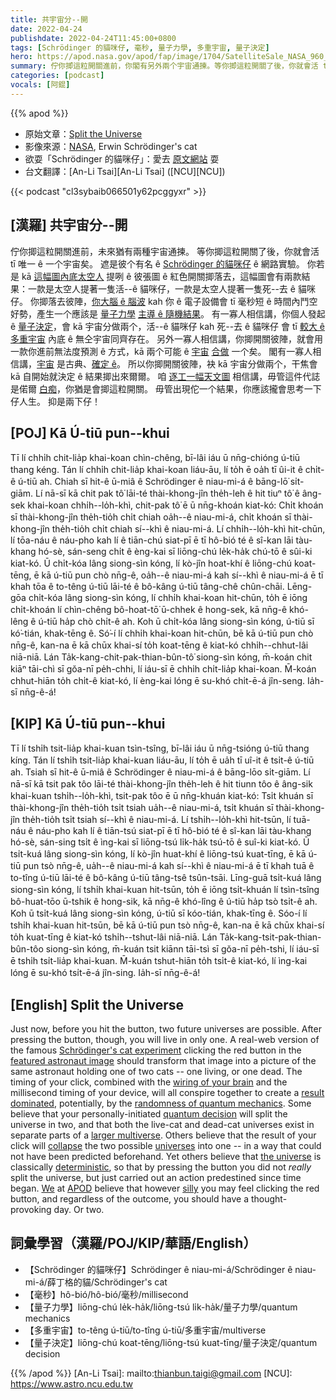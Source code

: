 ```yaml
---
title: 共宇宙分--開
date: 2022-04-24
publishdate: 2022-04-24T11:45:00+0800
tags: [Schrödinger 的貓咪仔, 毫秒, 量子力學, 多重宇宙, 量子決定]
hero: https://apod.nasa.gov/apod/fap/image/1704/SatelliteSale_NASA_960_split3.jpg
summary: 佇你揤這粒開關進前，你閣有另外兩个宇宙通揀。等你揤這粒開關了後，你就會活 tī 唯一 ê 一个宇宙矣。
categories: [podcast]
vocals: [阿錕]
---
```


{{% apod %}}

- 原始文章：[Split the Universe](https://apod.nasa.gov/apod/ap220424.html)
- 影像來源：[NASA](https://www.nasa.gov/), Erwin Schrödinger's cat
- 欲耍「Schrödinger 的貓咪仔」：愛去 [原文網站](https://apod.nasa.gov/apod/ap220424.html) 耍
- 台文翻譯：[An-Li Tsai][An-Li Tsai] ([NCU][NCU])

{{< podcast "cl3sybaib066501y62pcggyxr" >}}

## [漢羅] 共宇宙分--開
佇你揤這粒開關進前，未來猶有兩種宇宙通揀。
等你揤這粒開關了後，你就會活 tī 唯一 ê 一个宇宙矣。
遮是彼个有名 ê [Schrödinger 的貓咪仔][Schrödinger's cat experiment] ê 網路實驗。
你若是 kā [這幅圖內底太空人][featured astronaut image] 提咧 ê 彼張圖 ê 紅色開關揤落去，這幅圖會有兩款結果：一款是太空人提著一隻活--ê 貓咪仔，一款是太空人提著一隻死--去 ê 貓咪仔。
你揤落去彼陣，[你大腦 ê 腦波][wiring of your brain] kah 你 ê 電子設備會 tī 毫秒短 ê 時間內鬥空好勢，產生一个應該是 [量子力學][randomness of quantum mechanics] [主導 ê 隨機結果][result dominated]。
有一寡人相信講，你個人發起 ê [量子決定][quantum decision]，會 kā 宇宙分做兩个，活--ê 貓咪仔 kah 死--去 ê 貓咪仔 會 tī [較大 ê 多重宇宙][larger multiverse] 內底 ê 無仝宇宙同齊存在。
另外一寡人相信講，你揤開關彼陣，就會用一款你進前無法度預測 ê 方式，kā 兩个可能 ê [宇宙][universes] [合做][collapse] 一个矣。
閣有一寡人相信講，[宇宙][the universe t] 是古典、[確定 ê][deterministic]。
所以你揤開關彼陣，袂 kā 宇宙分做兩个，干焦會 kā 自開始就決定 ê 結果揤出來爾爾。
咱 [逐工一幅天文圖][APOD] 相信講，毋管這件代誌是偌爾 [白痴][silly]，你猶是會揤這粒開關。
毋管出現佗一个結果，你應該攏會思考一下仔人生。
抑是兩下仔！

## [POJ] Kā Ú-tiū pun--khui
Tī lí chhi̍h chit-lia̍p khai-koan chìn-chêng, bī-lâi iáu ū nn̄g-chióng ú-tiū thang kéng.
Tán lí chhi̍h chit-lia̍p khai-koan liáu-āu, lí to̍h ē oa̍h tī ûi-it ê chi̍t-ê ú-tiū ah.
Chiah sī hit-ê ū-miâ ê Schrödinger ê niau-mi-á ê bāng-lō͘ si̍t-giām.
Lí nā-sī kā chit pak tô͘ lāi-té thài-khong-jîn the̍h-leh ê hit tiuⁿ tô͘ ê âng-sek khai-koan chhi̍h--lo̍h-khì, chit-pak tô͘ ē ū nn̄g-khoán kiat-kó:
Chi̍t khoán sī thài-khong-jîn the̍h-tio̍h chi̍t chiah oa̍h--ê niau-mi-á, chi̍t khoán sī thài-khong-jîn the̍h-tio̍h chi̍t chiah sí--khì ê niau-mi-á.
Lí chhi̍h--lo̍h-khì hit-chūn, lí tōa-náu ê náu-pho kah lí ê tiān-chú siat-pī ē tī hô-bió té ê sî-kan lāi tàu-khang hó-sè, sán-seng chi̍t ê èng-kai sī liōng-chú le̍k-ha̍k chú-tō ê sûi-ki kiat-kó.
Ū chi̍t-kóa lâng siong-sìn kóng, lí kò-jîn hoat-khí ê liōng-chú koat-tēng, ē kā ú-tiū pun chò nn̄g-ê, oa̍h--ê niau-mi-á kah sí--khì ê niau-mi-á ē tī khah tōa ê to-têng ú-tiū lāi-té ê bô-kâng ú-tiū tâng-chê chûn-chāi.
Lēng-gōa chi̍t-kóa lâng siong-sìn kóng, lí chhi̍h khai-koan hit-chūn, to̍h ē iōng chi̍t-khoán lí chìn-chêng bô-hoat-tō͘ ū-chhek ê hong-sek, kā nn̄g-ê khó-lêng ê ú-tiū ha̍p chò chi̍t-ê ah.
Koh ū chi̍t-kóa lâng siong-sìn kóng, ú-tiū sī kó͘-tián, khak-tēng ê.
Só͘-í lí chhi̍h khai-koan hit-chūn, bē kā ú-tiū pun chò nn̄g-ê, kan-na ē kā chūx khai-sí to̍h koat-tēng ê kiat-kó chhi̍h--chhut-lâi niā-niā.
Lán Ta̍k-kang-chit-pak-thian-bûn-tô͘ siong-sìn kóng, m̄-koán chit kiāⁿ tāi-chì sī gŏa-nī pe̍h-chhi, lí iáu-sī ē chhi̍h chi̍t-lia̍p khai-koan.
M̄-koán chhut-hiān to̍h chi̍t-ê kiat-kó, lí èng-kai lóng ē su-khó chi̍t-ē-á jîn-seng.
Ia̍h-sī nn̄g-ê-á!

## [KIP] Kā Ú-tiū pun--khui
Tī lí tshi̍h tsit-lia̍p khai-kuan tsìn-tsîng, bī-lâi iáu ū nn̄g-tsióng ú-tiū thang kíng.
Tán lí tshi̍h tsit-lia̍p khai-kuan liáu-āu, lí to̍h ē ua̍h tī uî-it ê tsi̍t-ê ú-tiū ah.
Tsiah sī hit-ê ū-miâ ê Schrödinger ê niau-mi-á ê bāng-lōo si̍t-giām.
Lí nā-sī kā tsit pak tôo lāi-té thài-khong-jîn the̍h-leh ê hit tiunn tôo ê âng-sik khai-kuan tshi̍h--lo̍h-khì, tsit-pak tôo ē ū nn̄g-khuán kiat-kó:
Tsi̍t khuán sī thài-khong-jîn the̍h-tio̍h tsi̍t tsiah ua̍h--ê niau-mi-á, tsi̍t khuán sī thài-khong-jîn the̍h-tio̍h tsi̍t tsiah sí--khì ê niau-mi-á.
Lí tshi̍h--lo̍h-khì hit-tsūn, lí tuā-náu ê náu-pho kah lí ê tiān-tsú siat-pī ē tī hô-bió té ê sî-kan lāi tàu-khang hó-sè, sán-sing tsi̍t ê ìng-kai sī liōng-tsú li̍k-ha̍k tsú-tō ê suî-ki kiat-kó.
Ū tsi̍t-kuá lâng siong-sìn kóng, lí kò-jîn huat-khí ê liōng-tsú kuat-tīng, ē kā ú-tiū pun tsò nn̄g-ê, ua̍h--ê niau-mi-á kah sí--khì ê niau-mi-á ē tī khah tuā ê to-tîng ú-tiū lāi-té ê bô-kâng ú-tiū tâng-tsê tsûn-tsāi.
Līng-guā tsi̍t-kuá lâng siong-sìn kóng, lí tshi̍h khai-kuan hit-tsūn, to̍h ē iōng tsi̍t-khuán lí tsìn-tsîng bô-huat-tōo ū-tshik ê hong-sik, kā nn̄g-ê khó-lîng ê ú-tiū ha̍p tsò tsi̍t-ê ah.
Koh ū tsi̍t-kuá lâng siong-sìn kóng, ú-tiū sī kóo-tián, khak-tīng ê.
Sóo-í lí tshi̍h khai-kuan hit-tsūn, bē kā ú-tiū pun tsò nn̄g-ê, kan-na ē kā chūx khai-sí to̍h kuat-tīng ê kiat-kó tshi̍h--tshut-lâi niā-niā.
Lán Ta̍k-kang-tsit-pak-thian-bûn-tôo siong-sìn kóng, m̄-kuán tsit kiānn tāi-tsì sī gŏa-nī pe̍h-tshi, lí iáu-sī ē tshi̍h tsi̍t-lia̍p khai-kuan.
M̄-kuán tshut-hiān to̍h tsi̍t-ê kiat-kó, lí ìng-kai lóng ē su-khó tsi̍t-ē-á jîn-sing.
Ia̍h-sī nn̄g-ê-á!

## [English] Split the Universe
Just now, before you hit the button, two future universes are possible.
After pressing the button, though, you will live in only one.
A real-web version of the famous [Schrödinger's cat experiment][Schrödinger's cat experiment] clicking the red button in the [featured astronaut image][featured astronaut image] should transform that image into a picture of the same astronaut holding one of two cats -- one living, or one dead.
The timing of your click, combined with the [wiring of your brain][wiring of your brain] and the millisecond timing of your device, will all conspire together to create a [result dominated][result dominated], potentially, by the [randomness of quantum mechanics][randomness of quantum mechanics].
Some believe that your personally-initiated [quantum decision][quantum decision] will split the universe in two, and that both the live-cat and dead-cat universes exist in separate parts of a [larger multiverse][larger multiverse].
Others believe that the result of your click will [collapse][collapse] the two possible [universes][universes] into one -- in a way that could not have been predicted beforehand.
Yet others believe that [the universe][the universe e] is classically [deterministic][deterministic], so that by pressing the button you did not *really* split the universe, but just carried out an action predestined since time began.
[We][We] at [APOD][APOD] believe that however [silly][silly] you may feel clicking the red button, and regardless of the outcome, you should have a thought-provoking day.
Or two.

## 詞彙學習（漢羅/POJ/KIP/華語/English）
- 【Schrödinger 的貓咪仔】Schrödinger ê niau-mi-á/Schrödinger ê niau-mi-á/薛丁格的貓/Schrödinger's cat
- 【毫秒】hô-bió/hô-bió/毫秒/millisecond
- 【量子力學】liōng-chú le̍k-ha̍k/liōng-tsú li̍k-ha̍k/量子力學/quantum mechanics
- 【多重宇宙】to-têng ú-tiū/to-tîng ú-tiū/多重宇宙/multiverse
- 【量子決定】liōng-chú koat-tēng/liōng-tsú kuat-tīng/量子決定/quantum decision


{{% /apod %}}
[An-Li Tsai]: mailto:thianbun.taigi@gmail.com
[NCU]: https://www.astro.ncu.edu.tw

[copyright]: https://apod.nasa.gov/apod/fap/lib/about_apod.html#srapply

[NASA e]:https://www.nasa.gov/
[NASA t]:https://apod.tw/
[Schrödinger's cat experiment]:https://en.wikipedia.org/wiki/Schr%C3%B6dinger's_cat
[featured astronaut image]:https://www.flickr.com/photos/nasacommons/7678545042
[wiring of your brain]:https://www.nature.com/nrn/journal/v9/n4/full/nrn2258.html
[result dominated]:https://ui.adsabs.harvard.edu/abs/2014PhRvD..90l3514A/abstract
[randomness of quantum mechanics]:https://en.wikipedia.org/wiki/Quantum_indeterminacy
[quantum decision]:https://asterisk.apod.com/viewtopic.php?f=39&t=21138
[larger multiverse]:https://www.preposterousuniverse.com/blog/2011/05/26/are-many-worlds-and-the-multiverse-the-same-idea/
[collapse]:https://en.wikipedia.org/wiki/Wave_function_collapse
[universes]:https://www.nasa.gov/content/universe-missions-list
[the universe e]:https://apod.nasa.gov/apod/ap220316.html
[the universe t]:https://apod.tw/daily/20220316/
[deterministic]:http://backreaction.blogspot.com/2021/12/does-superdeterminism-save-quantum.html
[We]:https://apod.nasa.gov/apod/ap200616.html
[APOD]:https://apod.nasa.gov/apod/ap150616.html
[silly]:https://assets.entrepreneur.com/content/3x2/2000/how-win-social-media-right-now-silly-cat-pics-dont-cut.jpg?crop=1:1
